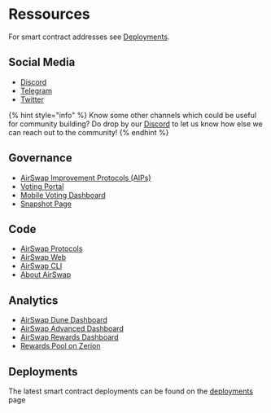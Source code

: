 # Ressources

For smart contract addresses see [Deployments](technology/deployments.md).

## Social Media

* [Discord](https://chat.airswap.io/)
* [Telegram](https://t.me/airswapofficial)
* [Twitter](https://twitter.com/airswap)

{% hint style="info" %}
Know some other channels which could be useful for community building? Do drop by our [Discord](https://chat.airswap.io) to let us know how else we can reach out to the community!
{% endhint %}

## Governance

* [AirSwap Improvement Protocols \(AIPs\)](https://github.com/airswap/airswap-aips/issues)
* [Voting Portal](https://activate.codefi.network/staking/airswap/governance)
* [Mobile Voting Dashboard](https://ast.on.fleek.co/)
* [Snapshot Page](https://snapshot.org/#/vote.airswap.eth)

## Code

* [AirSwap Protocols](https://github.com/airswap/airswap-protocols)
* [AirSwap Web](https://github.com/airswap/airswap-web)
* [AirSwap CLI](https://github.com/airswap/airswap-cli)
* [About AirSwap](https://github.com/airswap/airswap-about)

## Analytics

* [AirSwap Dune Dashboard](https://dune.xyz/agrimony/airswap_3)
* [AirSwap Advanced Dashboard](https://dune.xyz/agrimony/AirSwap-Advanced)
* [AirSwap Rewards Dashboard](https://dune.xyz/agrimony/AirSwap-Rewards)
* [Rewards Pool on Zerion](https://app.zerion.io/0x7296333e1615721f4bd9df1a3070537484a50cf8/overview)

## Deployments

The latest smart contract deployments can be found on the [deployments](technology/deployments.md) page

